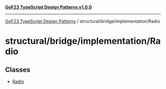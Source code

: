 [**GoF23 TypeScript Design Patterns v1.0.0**](../../../../README.md)

***

[GoF23 TypeScript Design Patterns](../../../../README.md) / structural/bridge/implementation/Radio

# structural/bridge/implementation/Radio

## Classes

- [Radio](classes/Radio.md)
